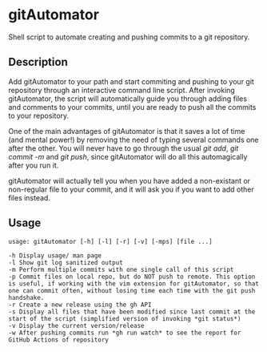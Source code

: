 # gitAutomator
Shell script to automate creating and pushing commits to a git repository.

## Description
Add gitAutomator to your path and start commiting and pushing to your git repository through an interactive command line script. After invoking gitAutomator, the script will automatically guide you through adding files and comments to your commits, until you are ready to push all the commits to your repository.

One of the main advantages of gitAutomator is that it saves a lot of time (and mental power!) by removing the need of typing several commands one after the other. You will never have to go through the usual _git add_, _git commit -m_ and _git push_, since gitAutomator will do all this automagically after you run it.

gitAutomator will actually tell you when you have added a non-existant or non-regular file to your commit, and it will ask you if you want to add other files instead.

## Usage
```
usage: gitAutomator [-h] [-l] [-r] [-v] [-mps] [file ...] 

-h Display usage/ man page
-l Show git log sanitized output
-m Perform multiple commits with one single call of this script
-p Commit files on local repo, but do NOT push to remote. This option is useful, if working with the vim extension for gitAutomator, so that one can commit often, without losing time each time with the git push handshake.
-r Create a new release using the gh API
-s Display all files that have been modified since last commit at the start of the script (simplified version of invoking *git status*)
-v Display the current version/release
-w After pushing commits run *gh run watch* to see the report for GitHub Actions of repository

```

